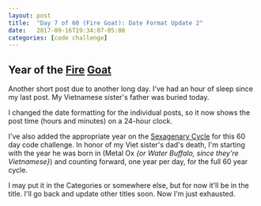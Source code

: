```yaml
---
layout: post
title:  "Day 7 of 60 (Fire Goat): Date Format Update 2"
date:   2017-09-16T19:34:07-05:00
categories: [code challenge]
---
```

## Year of the [Fire](https://en.wikipedia.org/wiki/Fire_(Wu_Xing)) [Goat](https://en.wikipedia.org/wiki/Goat_(zodiac))

Another short post due to another long day. I've had an hour of sleep since my last post. My Vietnamese sister's father was buried today.

I changed the date formatting for the individual posts, so it now shows the post time (hours and minutes) on a 24-hour clock.

I've also added the appropriate year on the [Sexagenary Cycle](https://en.wikipedia.org/wiki/Sexagenary_cycle#Sexagenary_years) for this 60 day code challenge. In honor of my Viet sister's dad's death, I'm starting with the year he was born in (Metal Ox *{or Water Buffalo, since they're Vietnamese}*) and counting forward, one year per day, for the full 60 year cycle.

I may put it in the Categories or somewhere else, but for now it'll be in the title. I'll go back and update other titles soon. Now I'm just exhausted.